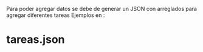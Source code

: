 Para poder agregar datos se debe de generar un JSON con arreglados para agregar diferentes tareas
Ejemplos en :
# tareas.json

